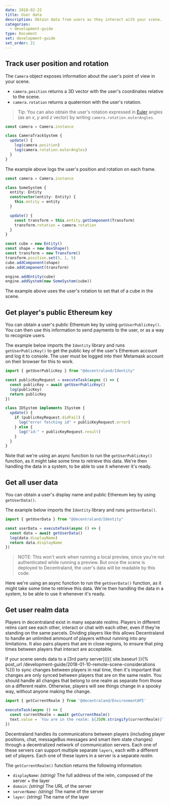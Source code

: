 ```yaml
---
date: 2018-02-22
title: User data
description: Obtain data from users as they interact with your scene.
categories:
  - development-guide
type: Document
set: development-guide
set_order: 21
---
```


## Track user position and rotation

The `Camera` object exposes information about the user's point of view in your scene.

- `camera.position` returns a 3D vector with the user's coordinates relative to the scene.
- `camera.rotation` returns a quaternion with the user's rotation.

> Tip: You can also obtain the user's rotation expressed in [Euler](https://en.wikipedia.org/wiki/Euler_angles) angles (as an _x_, _y_ and _z_ vector) by writing `camera.rotation.eulerAngles`.

```ts
const camera = Camera.instance

class CameraTrackSystem {
  update() {
    log(camera.position)
    log(camera.rotation.eulerAngles)
  }
}
```

The example above logs the user's position and rotation on each frame.

```ts
const camera = Camera.instance

class SomeSystem {
  entity: Entity
  constructor(entity: Entity) {
    this.entity = entity
  }

  update() {
    const transform = this.entity.getComponent(Transform)
    transform.rotation = camera.rotation
  }
}

const cube = new Entity()
const shape = new BoxShape()
const transform = new Transform()
transform.position.set(5, 1, 5)
cube.addComponent(shape)
cube.addComponent(transform)

engine.addEntity(cube)
engine.addSystem(new SomeSystem(cube))
```

The example above uses the user's rotation to set that of a cube in the scene.

## Get player's public Ethereum key

You can obtain a user's public Ethereum key by using `getUserPublicKey()`. You can then use this information to send payments to the user, or as a way to recognize users.

The example below imports the `Identity` library and runs `getUserPublicKey()` to get the public key of the user's Ethereum account and log it to console. The user must be logged into their Metamask account on their browser for this to work.

```ts
import { getUserPublicKey } from "@decentraland/Identity"

const publicKeyRequest = executeTask(async () => {
  const publicKey = await getUserPublicKey()
  log(publicKey)
  return publicKey
})

class IDSystem implements ISystem {
  update() {
    if (publicKeyRequest.didFail) {
      log("error fetching id" + publicKeyRequest.error)
    } else {
      log("id:" + publicKeyRequest.result)
    }
  }
}
```

Note that we're using an async function to run the `getUserPublicKey()` function, as it might take some time to retrieve this data. We're then handling the data in a system, to be able to use it whenever it's ready.


## Get all user data

You can obtain a user's display name and public Ethereum key by using `getUserData()`.

The example below imports the `Identity` library and runs `getUserData()`.

```ts
import { getUserData } from "@decentraland/Identity"

const userData = executeTask(async () => {
  const data = await getUserData()
  log(data.displayName)
  return data.displayName
})
```

> NOTE: This won't work when running a local preview, since you're not authenticated while running a preview. But once the scene is deployed to Decentraland, the user's data will be readable by this code.

Here we're using an async function to run the `getUserData()` function, as it might take some time to retrieve this data. We're then handling the data in a system, to be able to use it whenever it's ready.


## Get user realm data

Players in decentraland exist in many separate _realms_. Players in different relms cant see each other, interact or chat with each other, even if they're standing on the same parcels. Dividing players like this allows Decentraland to handle an unlimited ammount of players without running into any limitations. It also pairs players that are in close regions, to ensure that ping times between players that interact are acceptable.

If your scene sends data to a [3rd party server](({{ site.baseurl }}{% post_url /development-guide/2018-01-10-remote-scene-considerations %})) to sync changes between players in real time, then it's important that changes are only synced between players that are on the same realm. You should handle all changes that belong to one realm as separate from those on a different realm. Otherwise, players will see things change in a spooky way, without anyone making the change.


```ts
import { getCurrentRealm } from '@decentraland/EnvironmentAPI'

executeTask(async () => {
  const currentRealm = await getCurrentRealm()
  text.value = `You are in the realm: ${JSON.stringify(currentRealm)}`
})
```

Decentraland handles its communications between players (including player positions, chat, messageBus messages and smart item state changes) through a decentralized network of communication servers. Each one of these servers can support multiple separate `layers`, each with a different set of players. Each one of these layers in a server is a separate _realm_.

The `getCurrentRealm()` function returns the following information:

- `displayName`: _(string)_ The full address of the relm, composed of the server + the layer
- `domain`: _(string)_ The URL of the server
- `serverName`: _(string)_ The name of the server
- `layer`: _(string)_ The name of the layer

